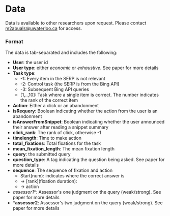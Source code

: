 # Data

Data is available to other researchers upon request. Please contact m2abuals@uwaterloo.ca for access.


### Format

The data is tab-separated and includes the following:

 - **User**: the user id
 - **User type**: either *economic* or *exhaustive*. See paper for more details
 - **Task type**: 
	 - -1: Every item in the SERP is not relevant
	 - -2: Control task (the SERP is from the Bing API)
	 - -3: Subsequent Bing API queries
	 - \[1,..,10\]: Task where a single item is correct. The number indicates the rank of the correct item
-	**Action**: Either a click or an abandonment
-	**isRequery**: Boolean indicating whether the action from the user is an abandonment
-	**isAnswerFromSnippet**: Boolean indicating whether the user announced their answer after reading a snippet summary
-	**click_rank**: The rank of click, otherwise -1
-	**timelength**: Time to make action
-	**total_fixations**: Total fixations for the task
-	**mean_fixation_length**: The mean fixation length
-	**query**: the submitted query
-	**question_type**: A tag indicating the question being asked. See paper for more details
-	**sequence**: The sequence of fixation and action
	-	Start(num): indicates where the correct answer is
	-	-> \[rank\](fixation duration):
	-	-> action
-   *assessor1**: Assessor's one judgment on the query (weak/strong). See paper for more details
-   ***assessor2**: Assessor's two judgment on the query (weak/strong). See paper for more details

